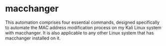 # macchanger
This automation comprises four essential commands, designed specifically to automate the MAC address modification process on my Kali Linux system with macchanger. It is also applicable to any other Linux system that has macchanger installed on it.

